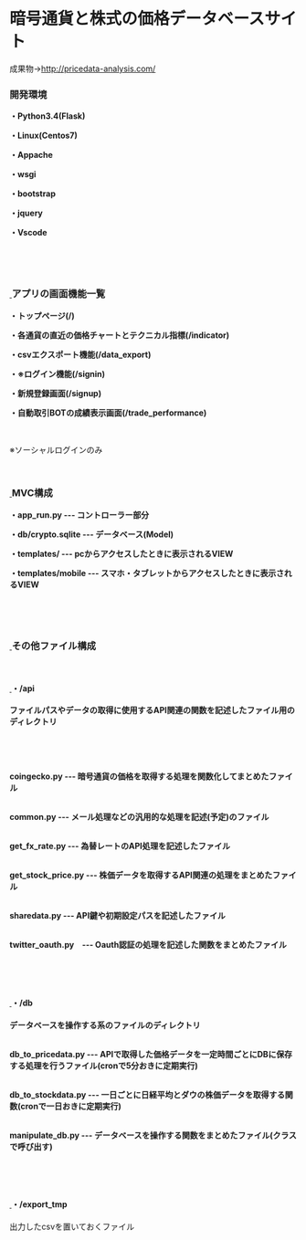 <h1 dir="auto">暗号通貨と株式の価格データベースサイト</h1>
<p dir="auto"> </p>
<p dir="auto"> </p>

成果物→http://pricedata-analysis.com/
<p dir="auto"> </p>

<h3 dir="auto"><a id="user-content-開発環境" class="anchor" href="#%E9%96%8B%E7%99%BA%E7%92%B0%E5%A2%83" aria-hidden="true"> </a>開発環境</h3>
<p dir="auto"><strong>・Python3.4(Flask)</strong></p>
<p dir="auto"><strong>・Linux(Centos7)</strong></p>
<p dir="auto"><strong>・Appache</strong></p>
<p dir="auto"><strong>・wsgi</strong></p>
<p dir="auto"><strong>・bootstrap</strong></p>
<p dir="auto"><strong>・jquery</strong></p>
<p dir="auto"><strong>・Vscode</strong></p>
<p dir="auto"> </p>
<p dir="auto"> </p>
<h3 dir="auto"><a id="user-content-アプリの画面機能一覧" class="anchor" href="#%E3%82%A2%E3%83%97%E3%83%AA%E3%81%AE%E7%94%BB%E9%9D%A2%E6%A9%9F%E8%83%BD%E4%B8%80%E8%A6%A7" aria-hidden="true"> </a>アプリの画面機能一覧</h3>
<p dir="auto"><strong>・トップページ(/)</strong></p>
<p dir="auto"><strong>・各通貨の直近の価格チャートとテクニカル指標(/indicator)</strong></p>
<p dir="auto"><strong>・csvエクスポート機能(/data_export)</strong></p>
<p dir="auto"><strong>・※ログイン機能(/signin)</strong></p>
<p dir="auto"><strong>・新規登録画面(/signup)</strong></p>
<p dir="auto"><strong>・自動取引BOTの成績表示画面(/trade_performance)</strong></p>
<p dir="auto"> </p>
<p dir="auto">※ソーシャルログインのみ</p>
<p dir="auto"> </p>
<h3 dir="auto"><a id="user-content-mvc構成" class="anchor" href="#mvc%E6%A7%8B%E6%88%90" aria-hidden="true"> </a>MVC構成</h3>
<p dir="auto"><strong>・app_run.py --- コントローラー部分</strong></p>
<p dir="auto"><strong>・db/crypto.sqlite --- データベース(Model)</strong></p>
<p dir="auto"><strong>・templates/ --- pcからアクセスしたときに表示されるVIEW</strong></p>
<p dir="auto"><strong>・templates/mobile --- スマホ・タブレットからアクセスしたときに表示されるVIEW</strong></p>
<p dir="auto"> </p>
<p dir="auto"> </p>
<h3 dir="auto"><a id="user-content-その他ファイル構成" class="anchor" href="#%E3%81%9D%E3%81%AE%E4%BB%96%E3%83%95%E3%82%A1%E3%82%A4%E3%83%AB%E6%A7%8B%E6%88%90" aria-hidden="true"> </a>その他ファイル構成</h3>
<p dir="auto"> </p>
<h4 dir="auto"><a id="user-content-api" class="anchor" href="#api" aria-hidden="true"> </a><strong>・/api </strong></h4>
<p dir="auto"><strong>ファイルパスやデータの取得に使用するAPI関連の関数を記述したファイル用のディレクトリ</strong></p>
<p dir="auto"> </p>
<p dir="auto"> </p>
<p dir="auto"><strong> coingecko.py --- 暗号通貨の価格を取得する処理を関数化してまとめたファイル</strong></p>
<p dir="auto"><br /><strong> common.py --- メール処理などの汎用的な処理を記述(予定)のファイル</strong></p>
<p dir="auto"><br /><strong> get_fx_rate.py --- 為替レートのAPI処理を記述したファイル</strong></p>
<p dir="auto"><br /><strong> get_stock_price.py --- 株価データを取得するAPI関連の処理をまとめたファイル</strong></p>
<p dir="auto"><br /><strong> sharedata.py --- API鍵や初期設定パスを記述したファイル</strong></p>
<p dir="auto"><br /><strong> twitter_oauth.py　--- Oauth認証の処理を記述した関数をまとめたファイル</strong></p>
<p dir="auto"> </p>
<p dir="auto"> </p>
<h4 dir="auto"><a id="user-content-db" class="anchor" href="#db" aria-hidden="true"> </a>・/db</h4>
<p dir="auto"><strong>データベースを操作する系のファイルのディレクトリ</strong></p>
<p dir="auto"><br /> <strong>db_to_pricedata.py --- APIで取得した価格データを一定時間ごとにDBに保存する処理を行うファイル(cronで5分おきに定期実行)</strong></p>
<p dir="auto"><br /><strong> db_to_stockdata.py --- 一日ごとに日経平均とダウの株価データを取得する関数(cronで一日おきに定期実行)</strong></p>
<p dir="auto"><br /><strong>manipulate_db.py --- データベースを操作する関数をまとめたファイル(クラスで呼び出す)</strong></p>
<p dir="auto"> </p>
<p dir="auto"> </p>
<h4 dir="auto"><a id="user-content-export_tmp" class="anchor" href="#export_tmp" aria-hidden="true"> </a>・/export_tmp</h4>
<p dir="auto">出力したcsvを置いておくファイル</p>
